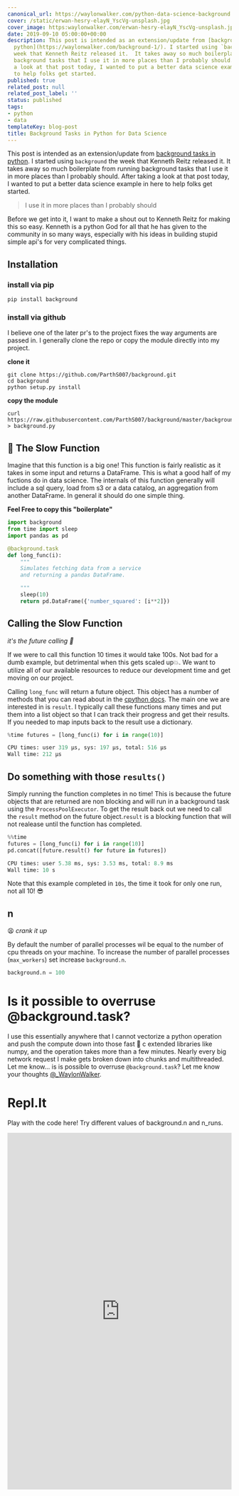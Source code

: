 ```yaml
---
canonical_url: https://waylonwalker.com/python-data-science-background
cover: /static/erwan-hesry-elayN_YscVg-unsplash.jpg
cover_image: https:waylonwalker.com/erwan-hesry-elayN_YscVg-unsplash.jpg
date: 2019-09-10 05:00:00+00:00
description: This post is intended as an extension/update from [background tasks in
  python](https://waylonwalker.com/background-1/). I started using `background` the
  week that Kenneth Reitz released it.  It takes away so much boilerplate from running
  background tasks that I use it in more places than I probably should. After taking
  a look at that post today, I wanted to put a better data science example in here
  to help folks get started.
published: true
related_post: null
related_post_label: ''
status: published
tags:
- python
- data
templateKey: blog-post
title: Background Tasks in Python for Data Science
---
```


This post is intended as an extension/update from [background tasks in python](https://waylonwalker.com/background-1/).  I started using `background` the week that Kenneth Reitz released it.  It takes away so much boilerplate from running background tasks that I use it in more places than I probably should. After taking a look at that post today, I wanted to put a better data science example in here to help folks get started.

> I use it in more places than I probably should

Before we get into it, I want to make a shout out to Kenneth Reitz for making this so easy.  Kenneth is a python God for all that he has given to the community in so many ways, especially with his ideas in building stupid simple api's for very complicated things.

## Installation

### install via pip

    pip install background

### install via github

I believe one of the later pr's to the project fixes the way arguments are passed in.  I generally clone the repo or copy the module directly into my project.

**clone it**

    git clone https://github.com/ParthS007/background.git
    cd background
    python setup.py install

**copy the module**

    curl https://raw.githubusercontent.com/ParthS007/background/master/background.py > background.py

## 🐌 The Slow Function

Imagine that this function is a big one!  This function is fairly realistic as it takes in some input and returns a DataFrame.  This is what a good half of my fuctions do in data science.  The internals of this function generally will include a sql query, load from s3 or a data catalog, an aggregation from another DataFrame.  In general it should do one simple thing.

**Feel Free to copy this "boilerplate"**

``` python
import background
from time import sleep
import pandas as pd

@background.task
def long_func(i):
    """
    Simulates fetching data from a service
    and returning a pandas DataFrame.

    """
    sleep(10)
    return pd.DataFrame({'number_squared': [i**2]})
```

## Calling the Slow Function

_it's the future calling 🤙_

If we were to call this function 10 times it would take 100s.  Not bad for a dumb example, but detrimental when this gets scaled up💥.  We want to utilize all of our available resources to reduce our development time and get moving on our project.

Calling `long_func` will return a future object.  This object has a number of methods that you can read about in the [cpython docs](https://docs.python.org/3/library/concurrent.futures.html#future-objects).  The main one we are interested in is `result`.  I typically call these functions many times and put them into a list object so that I can track their progress and get their results.  If you needed to map inputs back to the result use a dictionary.

``` python
%time futures = [long_func(i) for i in range(10)]

CPU times: user 319 µs, sys: 197 µs, total: 516 µs
Wall time: 212 µs
```

## Do something with those `results()`

Simply running the function completes in no time! This is because the future objects that are returned are non blocking and will run in a background task using the `ProcessPoolExecutor`.  To get the result back out we need to call the `result` method on the future object.`result` is a blocking function that will not realease until the function has completed.

``` python
%%time
futures = [long_func(i) for i in range(10)]
pd.concat([future.result() for future in futures])

CPU times: user 5.38 ms, sys: 3.53 ms, total: 8.9 ms
Wall time: 10 s
```

Note that this example completed in `10s`, the time it took for only one run, not all 10! 😎

## n

😫 _crank it up_

By default the number of parallel processes wil be equal to the number of cpu threads on your machine. To increase the number of parallel processes (`max_workers`) set increase `background.n`.

``` python
background.n = 100
```

# Is it possible to overruse @background.task?

I use this essentially anywhere that I cannot vectorize a python operation and push the compute down into those fast 💨 c extended libraries like numpy, and the operation takes more than a few minutes.  Nearly every big network request I make gets broken down into chunks and multithreaded.  Let me know... is is possible to overruse `@background.task`? Let me know your thoughts [@_WaylonWalker](https://twitter.com/_WaylonWalker).

# Repl.It

Play with the code here!  Try different values of background.n and n_runs.

<iframe height="800px" width="100%" src="https://repl.it/@WaylonWalker/TestRepl?lite=true" scrolling="no" frameborder="no" allowtransparency="true" allowfullscreen="true" sandbox="allow-forms allow-pointer-lock allow-popups allow-same-origin allow-scripts allow-modals"></iframe>